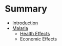 # Summary

* [Introduction](README.md)
* [Malaria](causes/malaria.md)
   * [Health Effects](causes/malaria/health_effects.md)
   * Economic Effects

